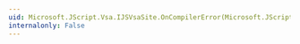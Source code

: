 ```yaml
---
uid: Microsoft.JScript.Vsa.IJSVsaSite.OnCompilerError(Microsoft.JScript.Vsa.IJSVsaError)
internalonly: False
---
```

